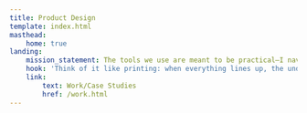 ```yaml
---
title: Product Design
template: index.html
masthead: 
    home: true
landing:
    mission_statement: The tools we use are meant to be practical—I navigate the complexity of your software so your customers don't have to.
    hook: 'Think of it like printing: when everything lines up, the underlying parts should go unnoticed.'
    link: 
        text: Work/Case Studies
        href: /work.html
---
```


